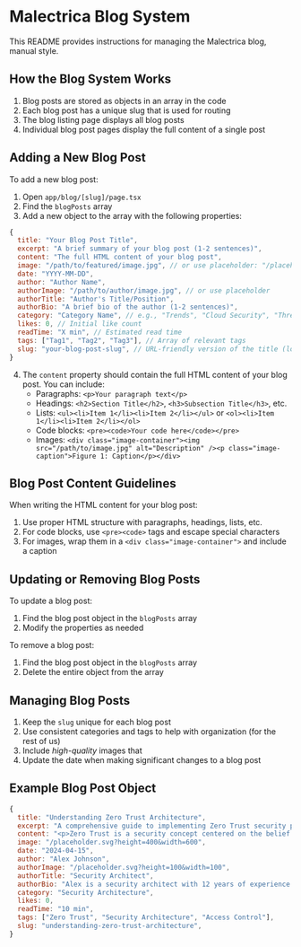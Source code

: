 # Malectrica Blog System

This README provides instructions for managing the Malectrica blog, manual style.

## How the Blog System Works

1. Blog posts are stored as objects in an array in the code
2. Each blog post has a unique slug that is used for routing
3. The blog listing page displays all blog posts
4. Individual blog post pages display the full content of a single post

## Adding a New Blog Post

To add a new blog post:

1. Open `app/blog/[slug]/page.tsx`
2. Find the `blogPosts` array
3. Add a new object to the array with the following properties:

```js
{
  title: "Your Blog Post Title",
  excerpt: "A brief summary of your blog post (1-2 sentences)",
  content: "The full HTML content of your blog post",
  image: "/path/to/featured/image.jpg", // or use placeholder: "/placeholder.svg?height=400&width=600"
  date: "YYYY-MM-DD",
  author: "Author Name",
  authorImage: "/path/to/author/image.jpg", // or use placeholder
  authorTitle: "Author's Title/Position",
  authorBio: "A brief bio of the author (1-2 sentences)",
  category: "Category Name", // e.g., "Trends", "Cloud Security", "Threat Intelligence"
  likes: 0, // Initial like count
  readTime: "X min", // Estimated read time
  tags: ["Tag1", "Tag2", "Tag3"], // Array of relevant tags
  slug: "your-blog-post-slug", // URL-friendly version of the title (lowercase, hyphens instead of spaces)
}
```

4. The `content` property should contain the full HTML content of your blog post. You can include:
   - Paragraphs: `<p>Your paragraph text</p>`
   - Headings: `<h2>Section Title</h2>`, `<h3>Subsection Title</h3>`, etc.
   - Lists: `<ul><li>Item 1</li><li>Item 2</li></ul>` or `<ol><li>Item 1</li><li>Item 2</li></ol>`
   - Code blocks: `<pre><code>Your code here</code></pre>`
   - Images: `<div class="image-container"><img src="/path/to/image.jpg" alt="Description" /><p class="image-caption">Figure 1: Caption</p></div>`

## Blog Post Content Guidelines

When writing the HTML content for your blog post:

1. Use proper HTML structure with paragraphs, headings, lists, etc.
2. For code blocks, use `<pre><code>` tags and escape special characters
3. For images, wrap them in a `<div class="image-container">` and include a caption

## Updating or Removing Blog Posts

To update a blog post:
1. Find the blog post object in the `blogPosts` array
2. Modify the properties as needed

To remove a blog post:
1. Find the blog post object in the `blogPosts` array
2. Delete the entire object from the array

## Managing Blog Posts

1. Keep the `slug` unique for each blog post
2. Use consistent categories and tags to help with organization (for the rest of us)
3. Include *high-quality* images that
4. Update the date when making significant changes to a blog post

## Example Blog Post Object

```js
{
  title: "Understanding Zero Trust Architecture",
  excerpt: "A comprehensive guide to implementing Zero Trust security principles in modern organizations.",
  content: "<p>Zero Trust is a security concept centered on the belief that organizations should not automatically trust anything inside or outside its perimeters.</p><h2>Core Principles of Zero Trust</h2><p>The main principles include:</p><ul><li>Verify explicitly</li><li>Use least privilege access</li><li>Assume breach</li></ul>...",
  image: "/placeholder.svg?height=400&width=600",
  date: "2024-04-15",
  author: "Alex Johnson",
  authorImage: "/placeholder.svg?height=100&width=100",
  authorTitle: "Security Architect",
  authorBio: "Alex is a security architect with 12 years of experience designing secure systems for enterprise organizations.",
  category: "Security Architecture",
  likes: 0,
  readTime: "10 min",
  tags: ["Zero Trust", "Security Architecture", "Access Control"],
  slug: "understanding-zero-trust-architecture",
}
```